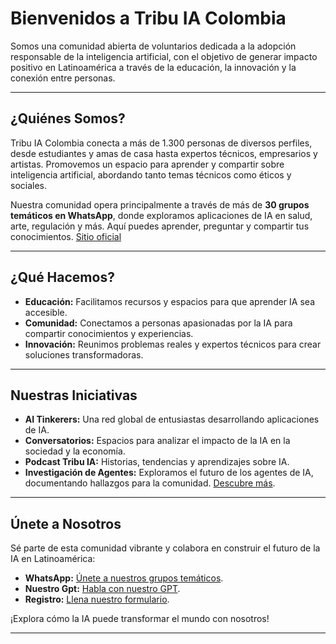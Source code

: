 # Bienvenidos a Tribu IA Colombia

Somos una comunidad abierta de voluntarios dedicada a la adopción responsable de la inteligencia artificial, con el objetivo de generar impacto positivo en Latinoamérica a través de la educación, la innovación y la conexión entre personas.

---

## ¿Quiénes Somos?

Tribu IA Colombia conecta a más de 1.300 personas de diversos perfiles, desde estudiantes y amas de casa hasta expertos técnicos, empresarios y artistas. Promovemos un espacio para aprender y compartir sobre inteligencia artificial, abordando tanto temas técnicos como éticos y sociales.

Nuestra comunidad opera principalmente a través de más de **30 grupos temáticos en WhatsApp**, donde exploramos aplicaciones de IA en salud, arte, regulación y más. Aquí puedes aprender, preguntar y compartir tus conocimientos.
[Sitio oficial][sitio-oficial] 

---

## ¿Qué Hacemos?

- **Educación:** Facilitamos recursos y espacios para que aprender IA sea accesible.  
- **Comunidad:** Conectamos a personas apasionadas por la IA para compartir conocimientos y experiencias.  
- **Innovación:** Reunimos problemas reales y expertos técnicos para crear soluciones transformadoras.  

---

## Nuestras Iniciativas

- **AI Tinkerers:** Una red global de entusiastas desarrollando aplicaciones de IA.  
- **Conversatorios:** Espacios para analizar el impacto de la IA en la sociedad y la economía.  
- **Podcast Tribu IA:** Historias, tendencias y aprendizajes sobre IA.  
- **Investigación de Agentes:** Exploramos el futuro de los agentes de IA, documentando hallazgos para la comunidad. [Descubre más][agentes-ia-repositorio].

---

## Únete a Nosotros

Sé parte de esta comunidad vibrante y colabora en construir el futuro de la IA en Latinoamérica:  

- **WhatsApp:** [Únete a nuestros grupos temáticos][tribu-link].
- **Nuestro Gpt:** [Habla con nuestro GPT][wp-link].
- **Registro:** [Llena nuestro formulario][registro-link].  

¡Explora cómo la IA puede transformar el mundo con nosotros!

---

<!-- Links -->
[tribu-link]: https://chat.openai.com/g/g-bQu7DJ8cd-somos-tribu-ia-colombia
[registro-link]: https://forms.gle/tRytHcxqXY2ddWG3A
[agentes-ia-repositorio]: https://github.com/tribu-ia/documentacion-investigacion-agentes-ia
[sitio-oficial]: https://tribuia.org
[wp-link]: https://chat.whatsapp.com/JX7ctC1P16s2hfoYrcJ0a9
